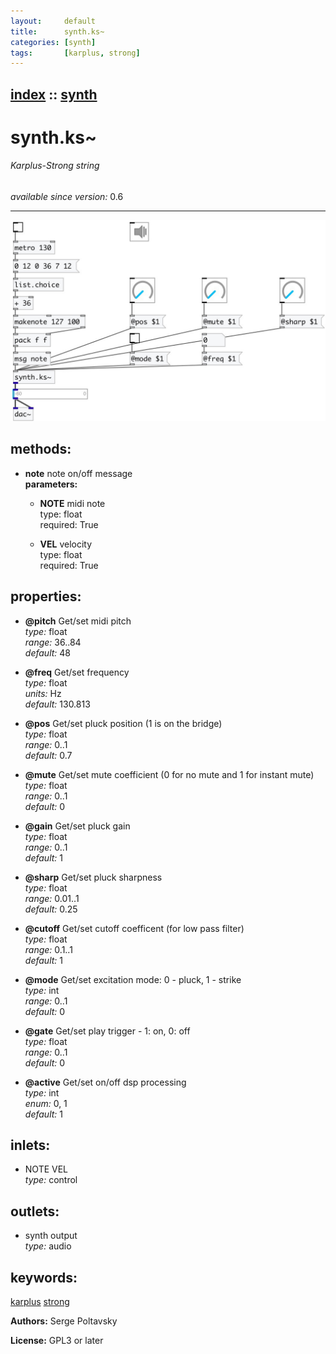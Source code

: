 ```yaml
---
layout:     default
title:      synth.ks~
categories: [synth]
tags:       [karplus, strong]
---
```

[index](index.html) :: [synth](category_synth.html)
---

# synth.ks~

###### Karplus-Strong string

*available since version:* 0.6

---




[![example](../examples/img/synth.ks~.jpg)](../examples/pd/synth.ks~.pd)





## methods:

* **note**
note on/off message<br>
  __parameters:__
  - **NOTE** midi note<br>
    type: float <br>
    required: True <br>

  - **VEL** velocity<br>
    type: float <br>
    required: True <br>




## properties:

* **@pitch** 
Get/set midi pitch<br>
_type:_ float<br>
_range:_ 36..84<br>
_default:_ 48<br>

* **@freq** 
Get/set frequency<br>
_type:_ float<br>
_units:_ Hz<br>
_default:_ 130.813<br>

* **@pos** 
Get/set pluck position (1 is on the bridge)<br>
_type:_ float<br>
_range:_ 0..1<br>
_default:_ 0.7<br>

* **@mute** 
Get/set mute coefficient (0 for no mute and 1 for instant mute)<br>
_type:_ float<br>
_range:_ 0..1<br>
_default:_ 0<br>

* **@gain** 
Get/set pluck gain<br>
_type:_ float<br>
_range:_ 0..1<br>
_default:_ 1<br>

* **@sharp** 
Get/set pluck sharpness<br>
_type:_ float<br>
_range:_ 0.01..1<br>
_default:_ 0.25<br>

* **@cutoff** 
Get/set cutoff coefficent (for low pass filter)<br>
_type:_ float<br>
_range:_ 0.1..1<br>
_default:_ 1<br>

* **@mode** 
Get/set excitation mode: 0 - pluck, 1 - strike<br>
_type:_ int<br>
_range:_ 0..1<br>
_default:_ 0<br>

* **@gate** 
Get/set play trigger - 1: on, 0: off<br>
_type:_ float<br>
_range:_ 0..1<br>
_default:_ 0<br>

* **@active** 
Get/set on/off dsp processing<br>
_type:_ int<br>
_enum:_ 0, 1<br>
_default:_ 1<br>



## inlets:

* NOTE VEL<br>
_type:_ control



## outlets:

* synth output<br>
_type:_ audio



## keywords:

[karplus](keywords/karplus.html)
[strong](keywords/strong.html)






**Authors:** Serge Poltavsky




**License:** GPL3 or later





